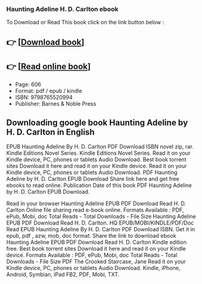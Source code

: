 ### Haunting Adeline H. D. Carlton ebook

To Download or Read This book click on the link button below :

## 👉  [**[Download book](http://get-pdfs.com/download.php?group=book&from=github.com&id=627698&lnk=1081 "Download book")**]

## 👉  [**[Read online book](http://get-pdfs.com/download.php?group=book&from=github.com&id=627698&lnk=1081 "Read online book")**]


* Page: 606
* Format: pdf / epub / kindle
* ISBN: 9798765520994
* Publisher: Barnes &amp; Noble Press



## Downloading google book Haunting Adeline by H. D. Carlton in English 


EPUB Haunting Adeline By H. D. Carlton PDF Download ISBN novel zip, rar. Kindle Editions Novel Series. Kindle Editions Novel Series. Read it on your Kindle device, PC, phones or tablets Audio Download. Best book torrent sites Download it here and read it on your Kindle device. Read it on your Kindle device, PC, phones or tablets Audio Download. PDF Haunting Adeline by H. D. Carlton EPUB Download Share link here and get free ebooks to read online. Publication Date of this book PDF Haunting Adeline by H. D. Carlton EPUB Download.

Read in your browser Haunting Adeline EPUB PDF Download Read H. D. Carlton Online file sharing read e-book online. Formats Available : PDF, ePub, Mobi, doc Total Reads - Total Downloads - File Size Haunting Adeline EPUB PDF Download Read H. D. Carlton. HQ EPUB/MOBI/KINDLE/PDF/Doc Read EPUB Haunting Adeline By H. D. Carlton PDF Download ISBN. Get it in epub, pdf , azw, mob, doc format. Share the link to download ebook Haunting Adeline EPUB PDF Download Read H. D. Carlton Kindle edition free. Best book torrent sites Download it here and read it on your Kindle device. Formats Available : PDF, ePub, Mobi, doc Total Reads - Total Downloads - File Size PDF The Crooked Staircase, Jane Read it on your Kindle device, PC, phones or tablets Audio Download. Kindle, iPhone, Android, Symbian, iPad FB2, PDF, Mobi, TXT.





